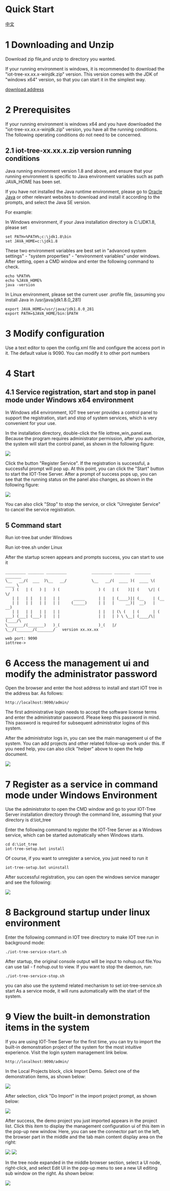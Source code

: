 
Quick Start
====

 <a href="../../cn/doc/quick_start.md" target="_blank">中文</a>
<!--
 <a href="../../jp/doc/quick_start.md" target="_blank">日本语</a>
 -->





# 1 Downloading and Unzip

Download zip file,and unzip to directory you wanted.

If your running environment is windows, it is recommended to download the "iot-tree-xx.xx.x-winjdk.zip" version. This version comes with the JDK of "windows x64" version, so that you can start it in the simplest way.

<a href="https://github.com/bambooww/iot-tree/releases" target="_blank">download address</a>





# 2 Prerequisites

If your running environment is windows x64 and you have downloaded the "iot-tree-xx.xx.x-winjdk.zip" version, you have all the running conditions. The following operating conditions do not need to be concerned.

## 2.1 iot-tree-xx.xx.x.zip version running conditions

Java running environment version 1.8 and above, and ensure that your running environment is specific to Java environment variables such as path JAVA_HOME has been set.

If you have not installed the Java runtime environment, please go to <a href="https://www.oracle.com/java/technologies/" target="_blank">Oracle Java</a> or other relevant websites to download and install it according to the prompts, and select the Java SE version.

For example:

In Windows environment, if your Java installation directory is C:\JDK1.8, please set

```
set PATH=%PATH%;c:\jdk1.8\bin
set JAVA_HOME=c:\jdk1.8
```


These two environment variables are best set in "advanced system settings" - "system properties" - "environment variables" under windows. After setting, open a CMD window and enter the following command to check.

```
echo %PATH%
echo %JAVA_HOME%
java -version
```



In Linux environment, please set the current user .profile file, (assuming you install Java in /usr/java/jdk1.8.0_281)

```
export JAVA_HOME=/usr/java/jdk1.8.0_281
export PATH=$JAVA_HOME/bin:$PATH
```



# 3 Modify configuration

Use a text editor to open the config.xml file and configure the access port in it. The default value is 9090. You can modify it to other port numbers



# 4 Start

## 4.1 Service registration, start and stop in panel mode under Windows x64 environment

In Windows x64 environment, IOT tree server provides a control panel to support the registration, start and stop of system services, which is very convenient for your use.

In the installation directory, double-click the file iottree_win_panel.exe. Because the program requires administrator permission, after you authorize, the system will start the control panel, as shown in the following figure:


<img src="./img/win_panel1.png"/>




Click the button "Register Service". If the registration is successful, a successful prompt will pop up. At this point, you can click the "Start" button to start the IOT-Tree Server. After a prompt of success pops up, you can see that the running status on the panel also changes, as shown in the following figure:


<img src="./img/win_panel2.png" />




You can also click "Stop" to stop the service, or click "Unregister Service" to cancel the service registration.




## 5 Command start

Run iot-tree.bat under Windows

Run iot-tree.sh under Linux

After the startup screen appears and prompts success, you can start to use it

```
_________ _______ _________           _________ _______  _______  _______
\__   __/(  ___  )\__   __/           \__   __/(  ____ )(  ____ \(  ____ \
   ) (   | (   ) |   ) (                 ) (   | (    )|| (    \/| (    \/
   | |   | |   | |   | |      _____      | |   | (____)|| (__    | (__
   | |   | |   | |   | |     (_____)     | |   |     __)|  __)   |  __)
   | |   | |   | |   | |                 | |   | (\ (   | (      | (
___) (___| (___) |   | |                 | |   | ) \ \__| (____/\| (____/\
\_______/(_______)   )_(                 )_(   |/   \__/(_______/(_______/   version xx.xx.xx

web port: 9090
iottree->
```


# 6 Access the management ui and modify the administrator password

Open the browser and enter the host address to install and start IOT tree in the address bar. As follows:

```
http://localhost:9090/admin/
```


The first administrative login needs to accept the software license terms and enter the administrator password. Please keep this password in mind. This password is required for subsequent administrator logins of this system.

After the administrator logs in, you can see the main management ui of the system. You can add projects and other related follow-up work under this. If you need help, you can also click "helper" above to open the help document.

<img src="./img/qs_1.png">




# 7 Register as a service in command mode under Windows Environment



Use the administrator to open the CMD window and go to your IOT-Tree Server installation directory through the command line, assuming that your directory is d:\iot_tree

Enter the following command to register the IOT-Tree Server as a Windows service, which can be started automatically when Windows starts.
```
cd d:\iot_tree
iot-tree-setup.bat install
```

Of course, if you want to unregister a service, you just need to run it

```
iot-tree-setup.bat uninstall
```
After successful registration, you can open the windows service manager and see the following:

<img src="./img/win_ser.png">



# 8 Background startup under linux environment

Enter the following command in IOT tree directory to make IOT tree run in background mode:

```
./iot-tree-service-start.sh
```

After startup, the original console output will be input to nohup.out file.You can use tail - f nohup.out to view.
If you want to stop the daemon, run:

```
./iot-tree-service-stop.sh
```

you can also use the systemd related mechanism to set iot-tree-service.sh start As a service mode, it will runs automatically with the start of the system.






# 9 View the built-in demonstration items in the system

If you are using IOT-Tree Server for the first time, you can try to import the built-in demonstration project of the system for the most intuitive experience. Visit the login system management link below.
```
http://localhost:9090/admin/
```
In the Local Projects block, click Import Demo. Select one of the demonstration items, as shown below:


<img src="./img/imp_demo1.png" />



After selection, click "Do Import" in the import project prompt, as shown below:


<img src="./img/imp_demo2.png" />



After success, the demo project you just imported appears in the project list. Click this item to display the management configuration ui of this item in the pop-up new window. Here, you can see the connector part on the left, the browser part in the middle and the tab main content display area on the right:


<img src="./img/imp_demo3.png" />
<img src="./img/imp_demo4.png" />



In the tree node expanded in the middle browser section, select a UI node, right-click, and select Edit UI in the pop-up menu to see a new UI editing sub window on the right. As shown below:


<img src="./img/imp_demo5.png" />
